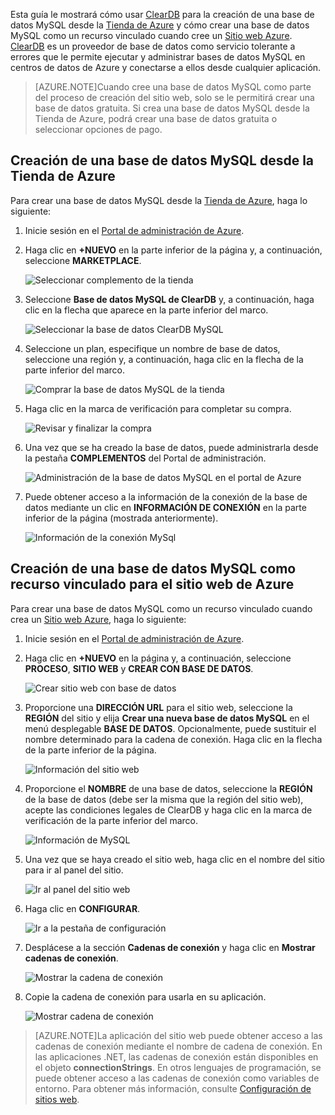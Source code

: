 Esta guía le mostrará cómo usar [ClearDB] para la creación de una base de datos MySQL desde la [Tienda de Azure] y cómo crear una base de datos MySQL como un recurso vinculado cuando cree un [Sitio web Azure][waws]. [ClearDB] es un proveedor de base de datos como servicio tolerante a errores que le permite ejecutar y administrar bases de datos MySQL en centros de datos de Azure y conectarse a ellos desde cualquier aplicación.

> [AZURE.NOTE]Cuando cree una base de datos MySQL como parte del proceso de creación del sitio web, solo se le permitirá crear una base de datos gratuita. Si crea una base de datos MySQL desde la Tienda de Azure, podrá crear una base de datos gratuita o seleccionar opciones de pago.

## Creación de una base de datos MySQL desde la Tienda de Azure

Para crear una base de datos MySQL desde la [Tienda de Azure], haga lo siguiente:

1. Inicie sesión en el [Portal de administración de Azure][portal].
2. Haga clic en **+NUEVO** en la parte inferior de la página y, a continuación, seleccione **MARKETPLACE**.

	![Seleccionar complemento de la tienda](./media/create-mysql-db/select-store.png)

3. Seleccione **Base de datos MySQL de ClearDB** y, a continuación, haga clic en la flecha que aparece en la parte inferior del marco.

	![Seleccionar la base de datos ClearDB MySQL](./media/create-mysql-db/select-cleardb-mysql.png)

4. Seleccione un plan, especifique un nombre de base de datos, seleccione una región y, a continuación, haga clic en la flecha de la parte inferior del marco.

	![Comprar la base de datos MySQL de la tienda](./media/create-mysql-db/purchase-mysql.png)

5. Haga clic en la marca de verificación para completar su compra.

	![Revisar y finalizar la compra](./media/create-mysql-db/complete-mysql-purchase.png)

6. Una vez que se ha creado la base de datos, puede administrarla desde la pestaña **COMPLEMENTOS** del Portal de administración.

	![Administración de la base de datos MySQL en el portal de Azure](./media/create-mysql-db/manage-mysql-add-on.png)

7. Puede obtener acceso a la información de la conexión de la base de datos mediante un clic en **INFORMACIÓN DE CONEXIÓN** en la parte inferior de la página (mostrada anteriormente).

	![Información de la conexión MySql](./media/create-mysql-db/mysql-conn-info.png)


## Creación de una base de datos MySQL como recurso vinculado para el sitio web de Azure

Para crear una base de datos MySQL como un recurso vinculado cuando crea un [Sitio web Azure][waws], haga lo siguiente:

1. Inicie sesión en el [Portal de administración de Azure][portal].
2. Haga clic en **+NUEVO** en la página y, a continuación, seleccione **PROCESO**, **SITIO WEB** y **CREAR CON BASE DE DATOS**.

	![Crear sitio web con base de datos](./media/create-mysql-db/custom_create.png)

3. Proporcione una **DIRECCIÓN URL** para el sitio web, seleccione la **REGIÓN** del sitio y elija **Crear una nueva base de datos MySQL** en el menú desplegable **BASE DE DATOS**. Opcionalmente, puede sustituir el nombre determinado para la cadena de conexión. Haga clic en la flecha de la parte inferior de la página.

	![Información del sitio web](./media/create-mysql-db/provide-website-details.png)

4. Proporcione el **NOMBRE** de una base de datos, seleccione la **REGIÓN** de la base de datos (debe ser la misma que la región del sitio web), acepte las condiciones legales de ClearDB y haga clic en la marca de verificación de la parte inferior del marco.

	![Información de MySQL](./media/create-mysql-db/provide-mysql-details.png)

5. Una vez que se haya creado el sitio web, haga clic en el nombre del sitio para ir al panel del sitio.

	![Ir al panel del sitio web](./media/create-mysql-db/go-to-website-dashboard.png)

6. Haga clic en **CONFIGURAR**.

	![Ir a la pestaña de configuración](./media/create-mysql-db/go-to-configure-tab.png)

7. Desplácese a la sección **Cadenas de conexión** y haga clic en **Mostrar cadenas de conexión**.

	![Mostrar la cadena de conexión](./media/create-mysql-db/show-conn-string.png)

8. Copie la cadena de conexión para usarla en su aplicación.

	![Mostrar cadena de conexión](./media/create-mysql-db/shown-conn-string.png)

> [AZURE.NOTE]La aplicación del sitio web puede obtener acceso a las cadenas de conexión mediante el nombre de cadena de conexión. En las aplicaciones .NET, las cadenas de conexión están disponibles en el objeto **connectionStrings**. En otros lenguajes de programación, se puede obtener acceso a las cadenas de conexión como variables de entorno. Para obtener más información, consulte [Configuración de sitios web][configure].

[ClearDB]: http://www.cleardb.com/
[waws]: /documentation/services/web-sites/
[Tienda de Azure]: ../articles/store.md
[portal]: http://manage.windowsazure.com
[configure]: ../article/app-service-web/web-sites-configure.md

<!---HONumber=July15_HO3-->
